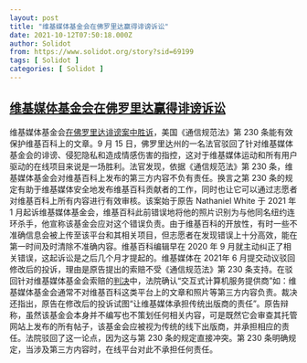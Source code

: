 ```yaml
---
layout: post
title: "维基媒体基金会在佛罗里达赢得诽谤诉讼"
date: 2021-10-12T07:50:18.000Z
author: Solidot
from: https://www.solidot.org/story?sid=69199
tags: [ Solidot ]
categories: [ Solidot ]
---
```

<!--1634025018000-->
[维基媒体基金会在佛罗里达赢得诽谤诉讼](https://www.solidot.org/story?sid=69199)
------

<div>
维基媒体基金会<a href="https://diff.wikimedia.org/2021/10/05/a-victory-for-free-knowledge-florida-judge-rules-section-230-bars-defamation-claim-against-the-wikimedia-foundation/">在佛罗里达诽谤案中胜诉</a>，美国《通信规范法》第 230 条能有效保护维基百科上的文章。9 月 15 日，佛罗里达州的一名法官驳回了针对维基媒体基金会的诽谤、侵犯隐私和造成情感伤害的指控，这对于维基媒体运动和所有用户驱动的在线项目来说是一场胜利。法官发现，依据《通信规范法》第 230 条，维基媒体基金会对维基百科上发布的第三方内容不负有责任。换言之第 230 条的规定有助于维基媒体安全地发布维基百科贡献者的工作，同时也让它可以通过志愿者对维基百科上所有内容进行有效审核。该案始于原告 Nathaniel White 于 2021 年 1 月起诉维基媒体基金会，维基百科此前错误地将他的照片识别为与他同名纽约连环杀手，他宣称该基金会应对这个错误负责。由于维基百科的开放性，有时一些不准确信息会被上传至该平台和其相关项目，但志愿者在发现错误上十分高效，能在第一时间及时清除不准确内容。维基百科编辑早在 2020 年 9 月就主动纠正了相关错误，这起诉讼是之后几个月才提起的。维基媒体在 2021年 6 月提交动议驳回修改后的投诉，理由是原告提出的索赔不受《通信规范法》第 230 条支持。在驳回针对维基媒体基金会索赔的<a href="https://foundation.wikimedia.org/wiki/File:White_v._Discovery_Channel_et_al._-_Order_granting_motion_to_dismiss.pdf">判决</a>中，法院确认“交互式计算机服务提供商”如：维基媒体基金会通常不对维基百科这类平台上的文章和照片等第三方内容负责。裁决还指出，原告在修改后的投诉试图“让维基媒体承担传统出版商的责任”。原告辩称，虽然该基金会本身并不编写也不策划任何相关内容，可是既然它会审查其托管网站上发布的所有帖子，该基金会应被视为传统的线下出版商，并承担相应的责任。法院驳回了这一论点，因为这与第 230 条的规定直接冲突。第 230 条明确规定，当涉及第三方内容时，在线平台对此不承担任何责任。
</div>
